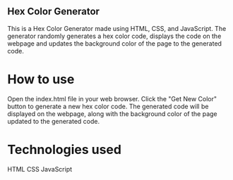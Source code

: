 ## Hex Color Generator
This is a Hex Color Generator made using HTML, CSS, and JavaScript. The generator randomly generates a hex color code, displays the code on the webpage and updates the background color of the page to the generated code.

# How to use
Open the index.html file in your web browser.
Click the "Get New Color" button to generate a new hex color code.
The generated code will be displayed on the webpage, along with the background color of the page updated to the generated code.

# Technologies used
HTML
CSS
JavaScript
